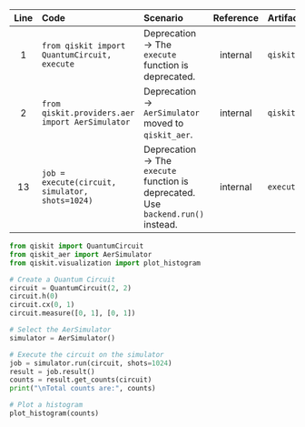| Line | Code | Scenario | Reference | Artifact | Refactoring |
| :--: | :--- | :------- | :-------: | :------- | :---------- |
| 1 | `from qiskit import QuantumCircuit, execute` | Deprecation -> The `execute` function is deprecated. | internal | `qiskit.execute` | `from qiskit import QuantumCircuit` |
| 2 | `from qiskit.providers.aer import AerSimulator` | Deprecation -> `AerSimulator` moved to `qiskit_aer`. | internal | `qiskit.providers.aer.AerSimulator` | `from qiskit_aer import AerSimulator` |
| 13 | `job = execute(circuit, simulator, shots=1024)` | Deprecation -> The `execute` function is deprecated. Use `backend.run()` instead. | internal | `execute` | `job = simulator.run(circuit, shots=1024)` |


```python
from qiskit import QuantumCircuit
from qiskit_aer import AerSimulator
from qiskit.visualization import plot_histogram

# Create a Quantum Circuit
circuit = QuantumCircuit(2, 2)
circuit.h(0)
circuit.cx(0, 1)
circuit.measure([0, 1], [0, 1])

# Select the AerSimulator
simulator = AerSimulator()

# Execute the circuit on the simulator
job = simulator.run(circuit, shots=1024)
result = job.result()
counts = result.get_counts(circuit)
print("\nTotal counts are:", counts)

# Plot a histogram
plot_histogram(counts)
```